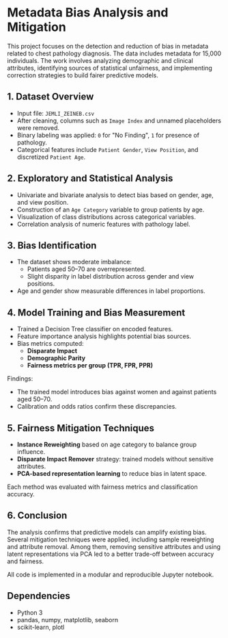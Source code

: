 # Metadata Bias Analysis and Mitigation

This project focuses on the detection and reduction of bias in metadata related to chest pathology diagnosis. The data includes metadata for 15,000 individuals. The work involves analyzing demographic and clinical attributes, identifying sources of statistical unfairness, and implementing correction strategies to build fairer predictive models.

## 1. Dataset Overview

- Input file: `JEMLI_ZEINEB.csv`
- After cleaning, columns such as `Image Index` and unnamed placeholders were removed.
- Binary labeling was applied: `0` for "No Finding", `1` for presence of pathology.
- Categorical features include `Patient Gender`, `View Position`, and discretized `Patient Age`.

## 2. Exploratory and Statistical Analysis

- Univariate and bivariate analysis to detect bias based on gender, age, and view position.
- Construction of an `Age Category` variable to group patients by age.
- Visualization of class distributions across categorical variables.
- Correlation analysis of numeric features with pathology label.

## 3. Bias Identification

- The dataset shows moderate imbalance:
  - Patients aged 50–70 are overrepresented.
  - Slight disparity in label distribution across gender and view positions.
- Age and gender show measurable differences in label proportions.

## 4. Model Training and Bias Measurement

- Trained a Decision Tree classifier on encoded features.
- Feature importance analysis highlights potential bias sources.
- Bias metrics computed:
  - **Disparate Impact**
  - **Demographic Parity**
  - **Fairness metrics per group (TPR, FPR, PPR)**

Findings:
- The trained model introduces bias against women and against patients aged 50–70.
- Calibration and odds ratios confirm these discrepancies.

## 5. Fairness Mitigation Techniques

- **Instance Reweighting** based on age category to balance group influence.
- **Disparate Impact Remover** strategy: trained models without sensitive attributes.
- **PCA-based representation learning** to reduce bias in latent space.
  
Each method was evaluated with fairness metrics and classification accuracy.

## 6. Conclusion

The analysis confirms that predictive models can amplify existing bias. Several mitigation techniques were applied, including sample reweighting and attribute removal. Among them, removing sensitive attributes and using latent representations via PCA led to a better trade-off between accuracy and fairness.

All code is implemented in a modular and reproducible Jupyter notebook.

## Dependencies

- Python 3
- pandas, numpy, matplotlib, seaborn
- scikit-learn, plotl
